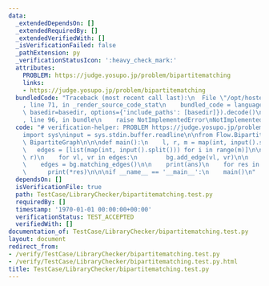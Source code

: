 ```yaml
---
data:
  _extendedDependsOn: []
  _extendedRequiredBy: []
  _extendedVerifiedWith: []
  _isVerificationFailed: false
  _pathExtension: py
  _verificationStatusIcon: ':heavy_check_mark:'
  attributes:
    PROBLEM: https://judge.yosupo.jp/problem/bipartitematching
    links:
    - https://judge.yosupo.jp/problem/bipartitematching
  bundledCode: "Traceback (most recent call last):\n  File \"/opt/hostedtoolcache/Python/3.9.1/x64/lib/python3.9/site-packages/onlinejudge_verify/documentation/build.py\"\
    , line 71, in _render_source_code_stat\n    bundled_code = language.bundle(stat.path,\
    \ basedir=basedir, options={'include_paths': [basedir]}).decode()\n  File \"/opt/hostedtoolcache/Python/3.9.1/x64/lib/python3.9/site-packages/onlinejudge_verify/languages/python.py\"\
    , line 96, in bundle\n    raise NotImplementedError\nNotImplementedError\n"
  code: "# verification-helper: PROBLEM https://judge.yosupo.jp/problem/bipartitematching\n\
    import sys\ninput = sys.stdin.buffer.readline\n\nfrom Flow.BipartiteGraph import\
    \ BipartiteGraph\n\n\ndef main():\n    l, r, m = map(int, input().split())\n \
    \   edges = [list(map(int, input().split())) for i in range(m)]\n\n    bg = BipartiteGraph(l,\
    \ r)\n    for vl, vr in edges:\n        bg.add_edge(vl, vr)\n\n    ans = bg.maximum_matching()\n\
    \    edges = bg.matching_edges()\n\n    print(ans)\n    for res in edges:\n  \
    \      print(*res)\n\n\nif __name__ == '__main__':\n    main()\n"
  dependsOn: []
  isVerificationFile: true
  path: TestCase/LibraryChecker/bipartitematching.test.py
  requiredBy: []
  timestamp: '1970-01-01 00:00:00+00:00'
  verificationStatus: TEST_ACCEPTED
  verifiedWith: []
documentation_of: TestCase/LibraryChecker/bipartitematching.test.py
layout: document
redirect_from:
- /verify/TestCase/LibraryChecker/bipartitematching.test.py
- /verify/TestCase/LibraryChecker/bipartitematching.test.py.html
title: TestCase/LibraryChecker/bipartitematching.test.py
---
```

